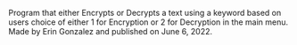 Program that either Encrypts or Decrypts a text using a keyword based on users choice of either 1 for Encryption or 2 for Decryption in the main menu. Made by Erin Gonzalez and published on June 6, 2022.
